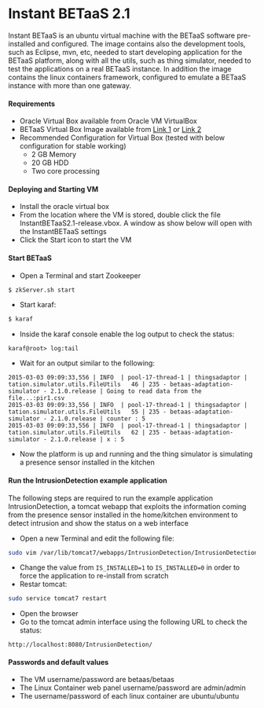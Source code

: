 # Instant BETaaS 2.1

Instant BETaaS is an ubuntu virtual machine with the BETaaS software pre-installed and configured. The image contains also the development tools, such as Eclipse, mvn, etc, needed to start developing application for the BETaaS platform, along with all the utils, such as thing simulator, needed to test the applications on a real BETaaS instance. In addition the image contains the linux containers framework, configured to emulate a BETaaS instance with more than one gateway.  

#### Requirements
- Oracle Virtual Box available from Oracle VM VirtualBox
- BETaaS Virtual Box Image available from [Link 1] or [Link 2] 
- Recommended Configuration for Virtual Box (tested with below configuration for stable working)
   - 2 GB Memory
   - 20 GB HDD 
   - Two core processing

#### Deploying and Starting VM
- Install the oracle virtual box
- From the location where the VM is stored, double click the file InstantBETaaS2.1-release.vbox. A window as show below will open with the InstantBETaaS settings
- Click the Start icon to start the VM

#### Start BETaaS 
- Open a Terminal and start Zookeeper
```sh
$ zkServer.sh start
```
- Start karaf:
```sh
$ karaf
```
- Inside the karaf console enable the log output to check the status:
```
karaf@root> log:tail
```
- Wait for an output similar to the following:
```
2015-03-03 09:09:33,556 | INFO  | pool-17-thread-1 | thingsadaptor | tation.simulator.utils.FileUtils   46 | 235 - betaas-adaptation-simulator - 2.1.0.release | Going to read data from the file...:pir1.csv      
2015-03-03 09:09:33,556 | INFO  | pool-17-thread-1 | thingsadaptor | tation.simulator.utils.FileUtils   55 | 235 - betaas-adaptation-simulator - 2.1.0.release | counter : 5 
2015-03-03 09:09:33,556 | INFO  | pool-17-thread-1 | thingsadaptor | tation.simulator.utils.FileUtils   62 | 235 - betaas-adaptation-simulator - 2.1.0.release | x : 5
```
- Now the platform is up and running and the thing simulator is simulating a presence sensor installed in the kitchen  

#### Run the IntrusionDetection example application
The following steps are required to run the example application IntrusionDetection, a tomcat webapp that exploits the information coming from the presence sensor installed in the home/kitchen environment to detect intrusion and show the status on a web interface

- Open a new Terminal and edit the following file:
```sh
sudo vim /var/lib/tomcat7/webapps/IntrusionDetection/IntrusionDetection.cfg
```
- Change the value from `IS_INSTALLED=1` to `IS_INSTALLED=0` in order to force the application to re-install from scratch
- Restar tomcat:
```sh
sudo service tomcat7 restart
```
- Open the browser
- Go to the tomcat admin interface using the following URL to check the status:
```
http://localhost:8080/IntrusionDetection/
```

#### Passwords and default values
- The VM username/password are betaas/betaas
- The Linux Container web panel username/password are admin/admin
- The username/password of each linux container are ubuntu/ubuntu

[Link 1]:https://drive.google.com/file/d/0B6ruPOwpLiDCR1VYQzgzdHVoVHM/view?usp=sharing
[Link 2]:https://mega.co.nz/#!3MxiRJqI!3jmtuROGiRxrwcdocb5WmfWkYcgSMXYdXN1AAgyOA-w
